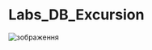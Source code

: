 # Labs_DB_Excursion
![зображення](https://github.com/KhrystynaHihliuk/Labs_DB/assets/111598307/a99b100e-c9df-4e6b-a8b7-31255f798303)
